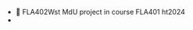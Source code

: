 - 👋 FLA402Wst
  MdU project in course FLA401 ht2024
- 
<!---
FLA402Wst/FLA402Wst is a ✨ special ✨ repository because its `README.md` (this file) appears on your GitHub profile.
You can click the Preview link to take a look at your changes.
--->
